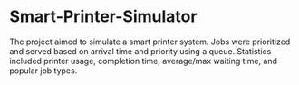 # Smart-Printer-Simulator
The project aimed to simulate a smart printer system. Jobs were prioritized and served based on arrival time and priority using a queue. Statistics included printer usage, completion time, average/max waiting time, and popular job types.
